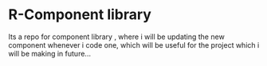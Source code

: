 # R-Component library

Its a repo for component library , where i will be updating the new component whenever i code one, which will be useful for the project which i will be making in future...
